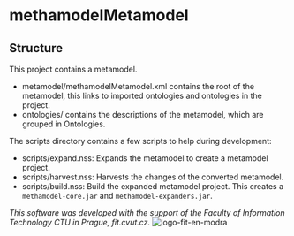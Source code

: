 # methamodelMetamodel

## Structure

This project contains a metamodel.

- metamodel/methamodelMetamodel.xml contains the root of the metamodel, this links to imported ontologies and ontologies in the project.
- ontologies/ contains the descriptions of the metamodel, which are grouped in Ontologies.

The scripts directory contains a few scripts to help during development:

- scripts/expand.nss: Expands the metamodel to create a metamodel project.
- scripts/harvest.nss: Harvests the changes of the converted metamodel.
- scripts/build.nss: Build the expanded metamodel project. This creates a `methamodel-core.jar` and `methamodel-expanders.jar`.




_This software was developed with the support of the Faculty of Information Technology CTU in Prague, fit.cvut.cz._
![logo-fit-en-modra](https://github.com/user-attachments/assets/79b712d7-0cdd-4373-9318-b146f902f4b0)
